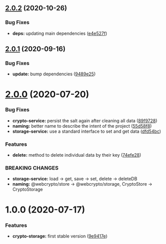 ## [2.0.2](https://github.com/willgm/web-crypto-storage/compare/v2.0.1...v2.0.2) (2020-10-26)


### Bug Fixes

* **deps:** updating main dependencies ([e4e527f](https://github.com/willgm/web-crypto-storage/commit/e4e527fe6137ea3809b4c6529aa958ee1b8bce7b))

## [2.0.1](https://github.com/willgm/web-crypto-storage/compare/v2.0.0...v2.0.1) (2020-09-16)


### Bug Fixes

* **update:** bump dependencies ([9489e25](https://github.com/willgm/web-crypto-storage/commit/9489e258dbd89000fbed9a329c9bccb24dfcaf0a))

# [2.0.0](https://github.com/willgm/web-crypto-storage/compare/v1.0.0...v2.0.0) (2020-07-20)


### Bug Fixes

* **crypto-service:** persist the salt again after cleaning all data ([89f9728](https://github.com/willgm/web-crypto-storage/commit/89f972853e74b980266dac2353d831adc2ce3d5a))
* **naming:** better name to describe the intent of the project ([55d58f8](https://github.com/willgm/web-crypto-storage/commit/55d58f82eeb881c7b059e18cc619d43e27668df1))
* **storage-service:** use a standard interface to set and get data ([dfd54bc](https://github.com/willgm/web-crypto-storage/commit/dfd54bc32bed91edeee56af229c96b314c7c3c7f))


### Features

* **delete:** method to delete individual data by their key ([74efe28](https://github.com/willgm/web-crypto-storage/commit/74efe28f3cb91e9e8f0fb48e2c40e1b48686fc3e))


### BREAKING CHANGES

* **storage-service:** load -> get, save -> set, delete -> deleteDB
* **naming:** @webcrypto/store -> @webcrypto/storage, CryptoStore -> CryptoStorage

# 1.0.0 (2020-07-17)

### Features

- **crypto-storage:** first stable version ([9e9417e](https://github.com/willgm/web-crypto-storage/commit/9e9417eeeeda5eb2f32162e7d65ea9d7c32efb69))
